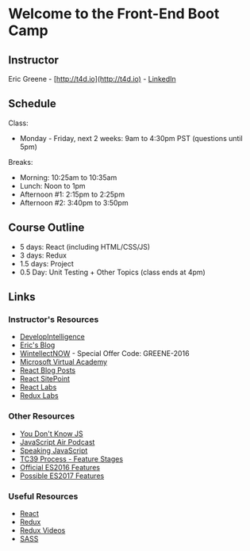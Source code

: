 # Welcome to the Front-End Boot Camp

## Instructor

Eric Greene - [http://t4d.io](http://t4d.io) - [LinkedIn](https://www.linkedin.com/in/ericwgreene)

## Schedule

Class:

- Monday - Friday, next 2 weeks: 9am to 4:30pm PST (questions until 5pm)

Breaks:

- Morning: 10:25am to 10:35am
- Lunch: Noon to 1pm
- Afternoon #1: 2:15pm to 2:25pm
- Afternoon #2: 3:40pm to 3:50pm

## Course Outline

- 5 days: React (including HTML/CSS/JS)
- 3 days: Redux
- 1.5 days: Project
- 0.5 Day: Unit Testing + Other Topics (class ends at 4pm)

## Links

### Instructor's Resources

- [DevelopIntelligence](http://www.developintelligence.com/)
- [Eric's Blog](http://t4d.io/)
- [WintellectNOW](https://www.wintellectnow.com/Home/Instructor?instructorId=EricGreene) - Special Offer Code: GREENE-2016
- [Microsoft Virtual Academy](https://mva.microsoft.com/search/SearchResults.aspx#!q=Eric%20Greene&lang=1033)
- [React Blog Posts](https://github.com/training4developers/react-flux-blog)
- [React SitePoint](http://www.sitepoint.com/author/ericgreene/)
- [React Labs](https://github.com/Microsoft/TechnicalCommunityContent/tree/master/Web%20Frameworks/React/Session%202%20-%20Hands%20On)
- [Redux Labs](https://github.com/Microsoft/TechnicalCommunityContent/tree/master/Web%20Frameworks/React/Session%203%20-%20Hands%20On)

### Other Resources

- [You Don't Know JS](https://github.com/getify/You-Dont-Know-JS)
- [JavaScript Air Podcast](http://javascriptair.podbean.com/)
- [Speaking JavaScript](http://speakingjs.com/es5/)
- [TC39 Process - Feature Stages](http://www.2ality.com/2015/11/tc39-process.html)
- [Official ES2016 Features](http://www.2ality.com/2016/01/ecmascript-2016.html)
- [Possible ES2017 Features](http://www.2ality.com/2016/02/ecmascript-2017.html)

### Useful Resources

- [React](https://facebook.github.io/react/)
- [Redux](http://redux.js.org/)
- [Redux Videos](https://egghead.io/courses/getting-started-with-redux)
- [SASS](http://sass-lang.com/)
